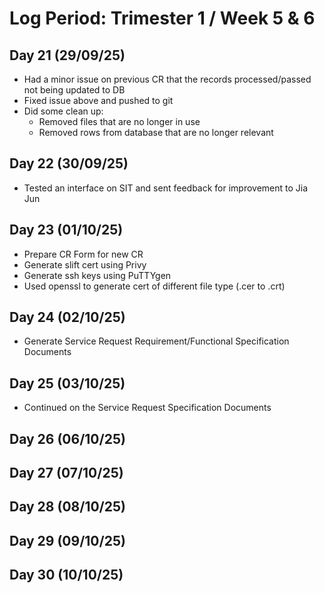 # Log Period: Trimester 1 / Week 5 & 6

## Day 21 (29/09/25)
* Had a minor issue on previous CR that the records processed/passed not being updated to DB
* Fixed issue above and pushed to git
* Did some clean up:
    * Removed files that are no longer in use
    * Removed rows from database that are no longer relevant

## Day 22 (30/09/25)
* Tested an interface on SIT and sent feedback for improvement to Jia Jun

## Day 23 (01/10/25)
* Prepare CR Form for new CR
* Generate slift cert using Privy
* Generate ssh keys using PuTTYgen
* Used openssl to generate cert of different file type (.cer to .crt)

## Day 24 (02/10/25) 
* Generate Service Request Requirement/Functional Specification Documents

## Day 25 (03/10/25)
* Continued on the Service Request Specification Documents

## Day 26 (06/10/25)


## Day 27 (07/10/25)


## Day 28 (08/10/25)


## Day 29 (09/10/25)


## Day 30 (10/10/25)